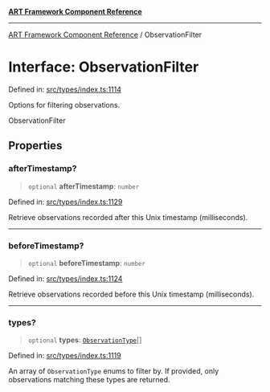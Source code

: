 [**ART Framework Component Reference**](../README.md)

***

[ART Framework Component Reference](../README.md) / ObservationFilter

# Interface: ObservationFilter

Defined in: [src/types/index.ts:1114](https://github.com/hashangit/ART/blob/389c66e54bc50d9dde33052d28a5a19571a13dbf/src/types/index.ts#L1114)

Options for filtering observations.

 ObservationFilter

## Properties

### afterTimestamp?

> `optional` **afterTimestamp**: `number`

Defined in: [src/types/index.ts:1129](https://github.com/hashangit/ART/blob/389c66e54bc50d9dde33052d28a5a19571a13dbf/src/types/index.ts#L1129)

Retrieve observations recorded after this Unix timestamp (milliseconds).

***

### beforeTimestamp?

> `optional` **beforeTimestamp**: `number`

Defined in: [src/types/index.ts:1124](https://github.com/hashangit/ART/blob/389c66e54bc50d9dde33052d28a5a19571a13dbf/src/types/index.ts#L1124)

Retrieve observations recorded before this Unix timestamp (milliseconds).

***

### types?

> `optional` **types**: [`ObservationType`](../enumerations/ObservationType.md)[]

Defined in: [src/types/index.ts:1119](https://github.com/hashangit/ART/blob/389c66e54bc50d9dde33052d28a5a19571a13dbf/src/types/index.ts#L1119)

An array of `ObservationType` enums to filter by. If provided, only observations matching these types are returned.
